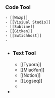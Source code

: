 ### Code Tool
	- [[Wazp]]
	- [[Visiual Studio]]
	- [[Subline]]
	- [[Gitken]]
	- [[Swtichhost]]
	-
- ### Text Tool
	- [[Typora]]
	- [[MiaoYan]]
	- [[Notion]]
	- [[Logseq]]
	-
-